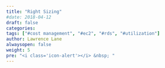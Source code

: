 ```yaml
---
title: "Right Sizing"
#date: 2018-04-12
draft: false
categories:
tags: ["#cost management", "#ec2", "#rds", "#utilization"]
author: Lawrence Lane
alwaysopen: false
weight: 5
pre: "<i class='icon-alert'></i> &nbsp; "
---
```

